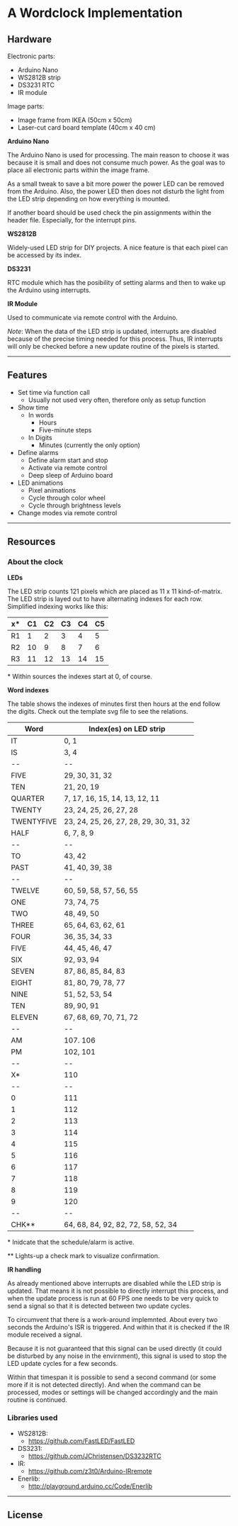 # A Wordclock Implementation

## Hardware

Electronic parts:

- Arduino Nano
- WS2812B strip
- DS3231 RTC
- IR module

Image parts:

- Image frame from IKEA (50cm x 50cm)
- Laser-cut card board template (40cm x 40 cm)


**Arduino Nano**

The Arduino Nano is used for processing. The main reason to choose it was because it is small and does not consume much power. As the goal was to place all electronic parts within the image frame.

As a small tweak to save a bit more power the power LED can be removed from the Arduino. Also, the power LED then does not disturb the light from the LED strip depending on how everything is mounted.

If another board should be used check the pin assignments within the header file. Especially, for the interrupt pins.

**WS2812B**

Widely-used LED strip for DIY projects. A nice feature is that each pixel can be accessed by its index.

**DS3231**

RTC module which has the posibility of setting alarms and then to wake up the Arduino using interrupts.

**IR Module**

Used to communicate via remote control with the Arduino.

_Note_: When the data of the LED strip is updated, interrupts are disabled because of the precise timing needed for this process. Thus, IR interrupts will only be checked before a new update routine of the pixels is started.

---

## Features

- Set time via function call
    - Usually not used very often, therefore only as setup function
- Show time
    - In words
        - Hours
        - Five-minute steps
    - In Digits
        - Minutes (currently the only option)
- Define alarms
    - Define alarm start and stop
    - Activate via remote control
    - Deep sleep of Arduino board
- LED animations
    - Pixel animations
    - Cycle through color wheel
    - Cycle through brightness levels
- Change modes via remote control

---

## Resources

### About the clock

**LEDs**

The LED strip counts 121 pixels which are placed as 11 x 11 kind-of-matrix. The LED strip is layed out to have alternating indexes for each row. Simplified indexing works like this:

| x\*  | C1 | C2 | C3 | C4 | C5 |
| -- | -- | -- | -- | -- | -- | 
| R1 |  1 |  2 |  3 |  4 |  5 |
| R2 | 10 |  9 |  8 |  7 |  6 |
| R3 | 11 | 12 | 13 | 14 | 15 |

\* Within sources the indexes start at 0, of course.

**Word indexes**

The table shows the indexes of minutes first then hours at the end follow the digits.
Check out the template svg file to see the relations.


| Word       | Index(es) on LED strip |
| ---------- | ---------------------- |
| IT         | 0, 1                   |
| IS         | 3, 4                   |
| --         | --                     |
| FIVE       | 29, 30, 31, 32         |
| TEN        | 21, 20, 19             |
| QUARTER    | 7, 17, 16, 15, 14, 13, 12, 11 |
| TWENTY     | 23, 24, 25, 26, 27, 28 |
| TWENTYFIVE | 23, 24, 25, 26, 27, 28, 29, 30, 31, 32 |
| HALF       | 6, 7, 8, 9             |
| --         | --                     |
| TO         | 43, 42                 |
| PAST       | 41, 40, 39, 38         |
| --         | --                     |
| TWELVE     | 60, 59, 58, 57, 56, 55 |
| ONE        | 73, 74, 75             |
| TWO        | 48, 49, 50             |
| THREE      | 65, 64, 63, 62, 61     |
| FOUR       | 36, 35, 34, 33         |
| FIVE       | 44, 45, 46, 47         |
| SIX        | 92, 93, 94             |
| SEVEN      | 87, 86, 85, 84, 83     |
| EIGHT      | 81, 80, 79, 78, 77     |
| NINE       | 51, 52, 53, 54         |
| TEN        | 89, 90, 91             |
| ELEVEN     | 67, 68, 69, 70, 71, 72 |
| --         | --                     |
| AM         | 107. 106               |
| PM         | 102, 101               |
| --         | --                     |
| X\*        | 110                    |
| --         | --                     |
| 0          | 111                    |
| 1          | 112                    |
| 2          | 113                    |
| 3          | 114                    | 
| 4          | 115                    | 
| 5          | 116                    |
| 6          | 117                    |
| 7          | 118                    |
| 8          | 119                    |
| 9          | 120                    |
| --         | --                     |
| CHK\*\*    | 64, 68, 84, 92, 82, 72, 58, 52, 34 |


\* Inidcate that the schedule/alarm is active.

\*\* Lights-up a check mark to visualize confirmation.


**IR handling**

As already mentioned above interrupts are disabled while the LED strip is updated. That means it is not possible to directly interrupt this process, and when the update process is run at 60 FPS one needs to be very quick to send a signal so that it is detected between two update cycles.

To circumvent that there is a work-around implemnted.
About every two seconds the Arduino's ISR is triggered. And within that it is checked if the IR module received a signal. 

Because it is not guaranteed that this signal can be used directly (it could be disturbed by any noise in the envirnment), this signal is used to stop the LED update cycles for a few seconds.

Within that timespan it is possible to send a second command (or some more if it is not detected directly). And when the command can be processed, modes or settings will be changed accordingly and the main routine is continued.

### Libraries used

 - WS2812B: 
    - https://github.com/FastLED/FastLED
 - DS3231:  
    - https://github.com/JChristensen/DS3232RTC
 - IR:      
    - https://github.com/z3t0/Arduino-IRremote
 - Enerlib: 
    - http://playground.arduino.cc/Code/Enerlib

---

## License